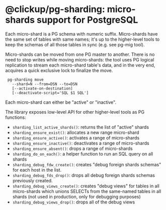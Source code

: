# @clickup/pg-sharding: micro-shards support for PostgreSQL

Each micro-shard is a PG schema with numeric suffix. Micro-shards have the same
set of tables with same names; it's up to the higher-level tools to keep the
schemas of all those tables in sync (e.g. see pg-mig tool).

Micro-shards can be moved from one PG master to another. There is no need to
stop writes while moving micro-shards: the tool uses PG logical replication to
stream each micro-shard table's data, and in the very end, acquires a quick
exclusive lock to finalize the move.

     pg-sharding move
       --shard=N --from=DSN --to=DSN
       [--activate-on-destination]
       [--deactivate-script='SQL $1 SQL']

Each micro-shard can either be "active" or "inactive".

The library exposes low-level API for other higher-level tools as PG functions:

- `sharding_list_active_shards()`: returns the list of "active" shards
- `sharding_ensure_exist()`: allocates a new range micro-shard
- `sharding_ensure_active()`: activates a range of micro-shards
- `sharding_ensure_inactive()`: deactivates a range of micro-shards
- `sharding_ensure_absent()`: drops a range of micro-shards
- `sharding_do_on_each()`: a helper function to run an SQL query on all shards
- `sharding_debug_fdw_create()`: creates "debug foreign shards schemas" for each host in the list.
- `sharding_debug_fds_drop()`: drops all debug foreign shards schemas previously created.
- `sharding_debug_views_create()`: creates "debug views" for tables in all
  micro-shards which unions SELECTs from the same-named tables in all shards
  (not used in production, only for debugging purposes)
- `sharding_debug_views_drop()`: drops all of the debug views

